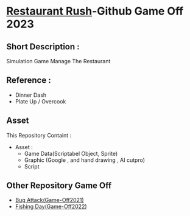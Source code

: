 # [Restaurant Rush](https://hemite123.itch.io/restaurant-rush)-Github Game Off 2023

## Short Description :
Simulation Game Manage The Restaurant 

## Reference :
- Dinner Dash
- Plate Up / Overcook

## Asset
This Repository Containt :
 - Asset :
   - Game Data(Scriptabel Object, Sprite)
   - Graphic (Google , and hand drawing , AI cutpro)
   - Script 


## Other Repository Game Off
- [Bug Attack(Game-Off2021)](https://github.com/hemite123/buggame)
- [Fishing Day(Game-Off2022)](https://github.com/hemite123/fishingday)
